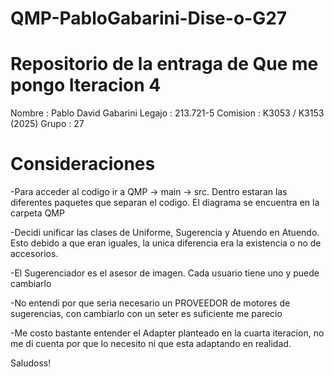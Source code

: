 # QMP-PabloGabarini-Dise-o-G27

# Repositorio de la entraga de Que me pongo Iteracion 4

 Nombre : Pablo David Gabarini
 Legajo : 213.721-5
 Comision :  K3053 / K3153  (2025)
 Grupo : 27
 
# Consideraciones

-Para acceder al codigo ir a QMP -> main -> src. Dentro estaran las diferentes paquetes que separan
el codigo. El diagrama se encuentra en la carpeta QMP

-Decidi unificar las clases de Uniforme, Sugerencia y Atuendo en Atuendo. Esto debido a que eran
iguales, la unica diferencia era la existencia o no de accesorios.

-El Sugerenciador es el asesor de imagen. Cada usuario tiene uno y puede cambiarlo

-No entendi por que seria necesario un PROVEEDOR de motores de sugerencias, con cambiarlo con un
seter es suficiente me parecio

-Me costo bastante entender el Adapter planteado en la cuarta iteracion, no me di cuenta por que 
lo necesito ni que esta adaptando en realidad.

Saludoss!